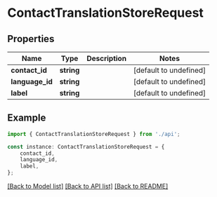 # ContactTranslationStoreRequest


## Properties

Name | Type | Description | Notes
------------ | ------------- | ------------- | -------------
**contact_id** | **string** |  | [default to undefined]
**language_id** | **string** |  | [default to undefined]
**label** | **string** |  | [default to undefined]

## Example

```typescript
import { ContactTranslationStoreRequest } from './api';

const instance: ContactTranslationStoreRequest = {
    contact_id,
    language_id,
    label,
};
```

[[Back to Model list]](../README.md#documentation-for-models) [[Back to API list]](../README.md#documentation-for-api-endpoints) [[Back to README]](../README.md)
